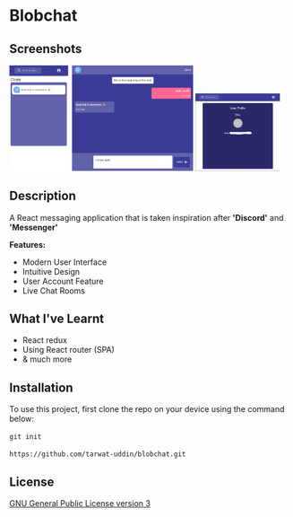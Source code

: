 # Blobchat

## Screenshots

<img src="./public/images/screenshots/screenshots-1.png" alt="desktop-screenshot" width="65%"></img>
<img src="./public/images/screenshots/screenshots-2.png" alt="mobile-screenshot" width="30%"></img>

## Description

A React messaging application that is taken inspiration after **'Discord'** and **'Messenger'**

**Features:**

- Modern User Interface
- Intuitive Design
- User Account Feature
- Live Chat Rooms

## What I've Learnt

- React redux
- Using React router (SPA)
- & much more

## Installation

To use this project, first clone the repo on your device using the command below:

`git init`

`https://github.com/tarwat-uddin/blobchat.git`

## License

[GNU General Public License version 3](https://opensource.org/licenses/GPL-3.0)
